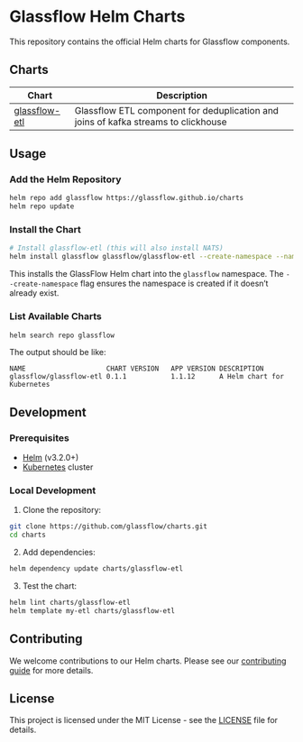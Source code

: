 # Glassflow Helm Charts

This repository contains the official Helm charts for Glassflow components.

## Charts

| Chart | Description |
|-------|-------------|
| [glassflow-etl](./charts/glassflow-etl) | Glassflow ETL component for deduplication and joins of kafka streams to clickhouse |

## Usage

### Add the Helm Repository

```bash
helm repo add glassflow https://glassflow.github.io/charts
helm repo update
```

### Install the Chart

```bash
# Install glassflow-etl (this will also install NATS)
helm install glassflow glassflow/glassflow-etl --create-namespace --namespace glassflow
```
This installs the GlassFlow Helm chart into the `glassflow` namespace. The `--create-namespace` flag ensures the namespace is created if it doesn’t already exist.


### List Available Charts

```bash
helm search repo glassflow
```
The output should be like: 
```
NAME                   	CHART VERSION	APP VERSION	DESCRIPTION                
glassflow/glassflow-etl	0.1.1        	1.1.12     	A Helm chart for Kubernetes
```

## Development

### Prerequisites

- [Helm](https://helm.sh/docs/intro/install/) (v3.2.0+)
- [Kubernetes](https://kubernetes.io/docs/setup/) cluster

### Local Development

1. Clone the repository:
```bash
git clone https://github.com/glassflow/charts.git
cd charts
```

2. Add dependencies:
```bash
helm dependency update charts/glassflow-etl
```

3. Test the chart:
```bash
helm lint charts/glassflow-etl
helm template my-etl charts/glassflow-etl
```

## Contributing

We welcome contributions to our Helm charts. Please see our [contributing guide](CONTRIBUTING.md) for more details.

## License

This project is licensed under the MIT License - see the [LICENSE](LICENSE) file for details. 